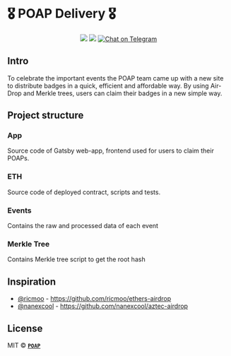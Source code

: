 # 🎖 POAP Delivery 🎖

<div align="center">
  <img src="https://img.shields.io/github/issues/poapxyz/poap-delivery?style=for-the-badge">
  <img src="https://img.shields.io/github/issues-pr/poapxyz/poap-delivery?style=for-the-badge">
  <a href="https://t.me/poapxyz">
    <img src="https://img.shields.io/badge/Telegram-POAP-blue?style=for-the-badge&logo=telegram&message=Telegram&color=blue" alt="Chat on Telegram">
  </a>
</div>

## Intro
To celebrate the important events the POAP team came up with a new site to distribute badges in a quick, efficient and affordable way. By using Air-Drop and Merkle trees, users can claim their badges in a new simple way.

## Project structure

### App
Source code of Gatsby web-app, frontend used for users to claim their POAPs.

### ETH
Source code of deployed contract, scripts and tests.

### Events
Contains the raw and processed data of each event

### Merkle Tree
Contains Merkle tree script to get the root hash

## Inspiration
- [@ricmoo](https://github.com/ricmoo) - https://github.com/ricmoo/ethers-airdrop
- [@nanexcool](https://github.com/nanexcool) - https://github.com/nanexcool/aztec-airdrop

## License
MIT © **[`POAP`](https://poap.xyz)**
